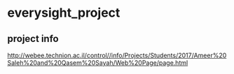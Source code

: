 # everysight_project
## project info
http://webee.technion.ac.il/control//info/Projects/Students/2017/Ameer%20Saleh%20and%20Qasem%20Sayah/Web%20Page/page.html
